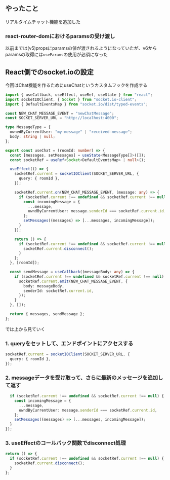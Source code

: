 ## やったこと
リアルタイムチャット機能を追加した

### react-router-domにおけるparamsの受け渡し
以前までは(v5)propsにparamsの値が渡されるようになっていたが、v6からparamsの取得には`useParams`の使用が必須になった  

## React側でのsocket.ioの設定
今回はChat機能を作るためにuseChatというカスタムフックを作成する  

```ts
import { useCallback, useEffect, useRef, useState } from "react";
import socketIOClient, { Socket } from "socket.io-client";
import { DefaultEventsMap } from "socket.io/dist/typed-events";

const NEW_CHAT_MESSAGE_EVENT = "newChatMessage";
const SOCKET_SERVER_URL = "http://localhost:4000";

type MessageType = {
  ownedByCurrentUser: "my-message" | "received-message";
  body: string | null;
};

export const useChat = (roomId: number) => {
  const [messages, setMessages] = useState<MessageType[]>([]);
  const socketRef = useRef<Socket<DefaultEventsMap> | null>();

  useEffect(() => {
    socketRef.current = socketIOClient(SOCKET_SERVER_URL, {
      query: { roomId },
    });

    socketRef.current.on(NEW_CHAT_MESSAGE_EVENT, (message: any) => {
      if (socketRef.current !== undefined && socketRef.current !== null) {
        const incomingMessage = {
          ...message,
          owndByCurrentUser: message.senderId === socketRef.current.id,
        };
        setMessages((messages) => [...messages, incomingMessage]);
      }
    });

    return () => {
      if (socketRef.current !== undefined && socketRef.current !== null) {
        socketRef.current.disconnect();
      }
    };
  }, [roomId]);

  const sendMessage = useCallback((messageBody: any) => {
    if (socketRef.current !== undefined && socketRef.current !== null) {
      socketRef.current.emit(NEW_CHAT_MESSAGE_EVENT, {
        body: messageBody,
        senderId: socketRef.current.id,
      });
    }
  }, []);

  return { messages, sendMessage };
};
```
では上から見ていく  

### 1. queryをセットして、エンドポイントにアクセスする
```ts
socketRef.current = socketIOClient(SOCKET_SERVER_URL, {
  query: { roomId },
});
```

### 2. messageデータを受け取って、さらに最新のメッセージを追加して返す
```ts
  if (socketRef.current !== undefined && socketRef.current !== null) {
    const incomingMessage = {
      ...message,
      owndByCurrentUser: message.senderId === socketRef.current.id,
    };
    setMessages((messages) => [...messages, incomingMessage]);
  }
});
```

### 3. useEffectのコールバック関数でdisconnect処理
```ts
return () => {
  if (socketRef.current !== undefined && socketRef.current !== null) {
    socketRef.current.disconnect();
  }
};
```
